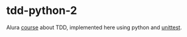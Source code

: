# tdd-python-2
Alura [course](https://cursos.alura.com.br/course/tdd-java-testes-automatizados-junit) about TDD, implemented here using python and [unittest](https://docs.python.org/3/library/unittest.html).